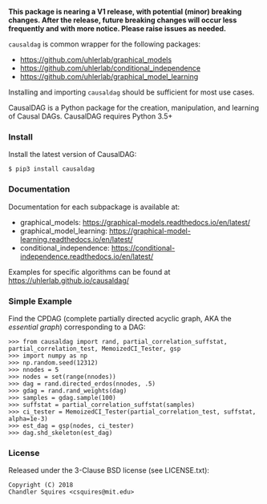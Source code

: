 **This package is nearing a V1 release, with potential (minor) breaking changes. After the release, future breaking changes will occur less frequently and with more notice. Please raise issues as needed.**

`causaldag` is common wrapper for the following packages:
* https://github.com/uhlerlab/graphical_models
* https://github.com/uhlerlab/conditional_independence
* https://github.com/uhlerlab/graphical_model_learning

Installing and importing `causaldag` should be sufficient for most use cases.

CausalDAG is a Python package for the creation, manipulation, and learning
of Causal DAGs. CausalDAG requires Python 3.5+

### Install
Install the latest version of CausalDAG:
```
$ pip3 install causaldag
```

### Documentation
Documentation for each subpackage is available at:
* graphical_models: https://graphical-models.readthedocs.io/en/latest/
* graphical_model_learning: https://graphical-model-learning.readthedocs.io/en/latest/
* conditional_independence: https://conditional-independence.readthedocs.io/en/latest/

Examples for specific algorithms can be found at https://uhlerlab.github.io/causaldag/

### Simple Example
Find the CPDAG (complete partially directed acyclic graph,
AKA the *essential graph*) corresponding to a DAG:
```
>>> from causaldag import rand, partial_correlation_suffstat, partial_correlation_test, MemoizedCI_Tester, gsp
>>> import numpy as np
>>> np.random.seed(12312)
>>> nnodes = 5
>>> nodes = set(range(nnodes))
>>> dag = rand.directed_erdos(nnodes, .5)
>>> gdag = rand.rand_weights(dag)
>>> samples = gdag.sample(100)
>>> suffstat = partial_correlation_suffstat(samples)
>>> ci_tester = MemoizedCI_Tester(partial_correlation_test, suffstat, alpha=1e-3)
>>> est_dag = gsp(nodes, ci_tester)
>>> dag.shd_skeleton(est_dag)
```

### License

Released under the 3-Clause BSD license (see LICENSE.txt):
```
Copyright (C) 2018
Chandler Squires <csquires@mit.edu>
```
